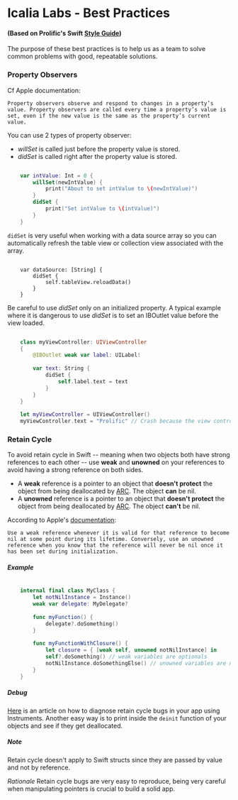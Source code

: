 # Icalia Labs - Best Practices

#### (Based on Prolific's Swift [Style Guide](https://github.com/prolificinteractive/swift-style-guide))

The purpose of these best practices is to help us as a team to solve common problems with good, repeatable solutions.

### Property Observers ###
Cf Apple documentation:

```
Property observers observe and respond to changes in a property’s value. Property observers are called every time a property’s value is set, even if the new value is the same as the property’s current value.
```

You can use 2 types of property observer:

* *willSet* is called just before the property value is stored.
* *didSet* is called right after the property value is stored.

```swift

	var intValue: Int = 0 {
		willSet(newIntValue) {
			print("About to set intValue to \(newIntValue)")
	  	}
	    didSet {
	    	print("Set intValue to \(intValue)")
	    }
	}

```

`didSet` is very useful when working with a data source array so you can automatically refresh the table view or collection view associated with the array.

```

	var dataSource: [String] {
		didSet {
			self.tableView.reloadData()
		}
	}

```

Be careful to use *didSet* only on an initialized property. A typical example where it is dangerous to use *didSet* is to set an IBOutlet value before the view loaded.

```swift

	class myViewController: UIViewController 
	{
		@IBOutlet weak var label: UILabel!
		
		var text: String {
			didSet {
				self.label.text = text
			}
		}
	}
	
	let myViewController = UIViewController()
	myViewController.text = "Prolific" // Crash because the view controller label has not been initialized yet

```

### Retain Cycle ###

To avoid retain cycle in Swift -- meaning when two objects both have strong references to each other -- use **weak** and **unowned** on your references to avoid having a strong reference on both sides.

* A **weak** reference is a pointer to an object that **doesn't protect** the object from being deallocated by [ARC](https://developer.apple.com/library/ios/documentation/Swift/Conceptual/Swift_Programming_Language/AutomaticReferenceCounting.html). The object **can** be nil.
* A **unowned** reference is a pointer to an object that **doesn't protect** the object from being deallocated by [ARC](https://developer.apple.com/library/ios/documentation/Swift/Conceptual/Swift_Programming_Language/AutomaticReferenceCounting.html). The object **can't** be nil.

According to Apple's [documentation](https://developer.apple.com/library/ios/documentation/Swift/Conceptual/Swift_Programming_Language/AutomaticReferenceCounting.html):

```
Use a weak reference whenever it is valid for that reference to become nil at some point during its lifetime. Conversely, use an unowned reference when you know that the reference will never be nil once it has been set during initialization.
```

##### Example #####
```swift

	internal final class MyClass {
		let notNilInstance = Instance()
	    weak var delegate: MyDelegate?
	
	    func myFunction() {
	        delegate?.doSomething()
	    }
	    
	    func myFunctionWithClosure() {
	    	let closure = { [weak self, unowned notNilInstance] in
		    self?.doSomething() // weak variables are optionals
	    	notNilInstance.doSomethingElse() // unowned variables are not
	    }
	}

```

##### Debug #####

[Here](http://applifebalance.com/posts/retain-cycle-instruments/) is an article on how to diagnose retain cycle bugs in your app using Instruments. Another easy way is to print inside the `deinit` function of your objects and see if they get deallocated.

##### Note #####

Retain cycle doesn't apply to Swift structs since they are passed by value and not by reference.

*Rationale* Retain cycle bugs are very easy to reproduce, being very careful when manipulating pointers is crucial to build a solid app.
